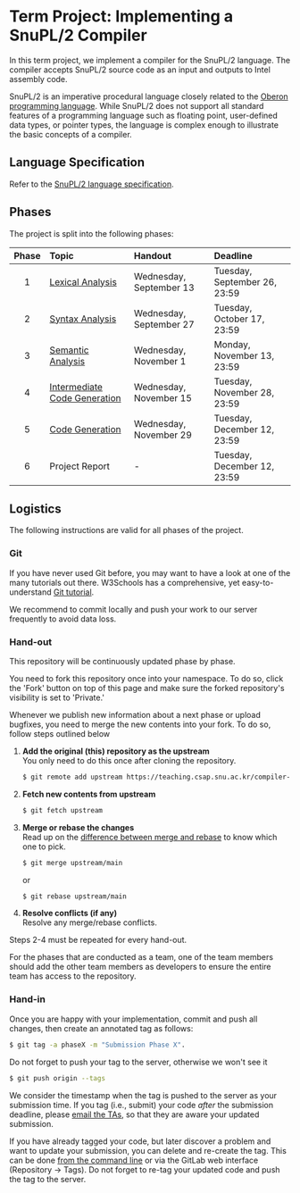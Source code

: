 # Term Project: Implementing a SnuPL/2 Compiler

In this term project, we implement a compiler for the SnuPL/2 language. 
The compiler accepts SnuPL/2 source code as an input and outputs to Intel assembly code.

SnuPL/2 is an imperative procedural language closely related to the [Oberon programming language](https://people.inf.ethz.ch/wirth/Oberon/index.html).
While SnuPL/2 does not support all standard features of a programming language such as floating point, user-defined data types, or pointer types, the language is complex enough to illustrate the basic concepts of a compiler.

## Language Specification
Refer to the [SnuPL/2 language specification](specification/SnuPL2.md).


## Phases

The project is split into the following phases:

| Phase | Topic                                                                        | Handout                 | Deadline                       |
|:-----:|:-----------------------------------------------------------------------------|:------------------------|:-------------------------------|
| 1     | [Lexical Analysis](assignments/1.Lexical.Analysis.md)                        | Wednesday, September 13 | Tuesday, September 26, 23:59   |
| 2     | [Syntax Analysis](assignments/2.Syntax.Analysis.md)                          | Wednesday, September 27 | Tuesday, October 17, 23:59     |
| 3     | [Semantic Analysis](assignments/3.Semantic.Analysis.md)                      | Wednesday, November 1   | Monday, November 13, 23:59     |
| 4     | [Intermediate Code Generation](assignments/4.Intermediate.Code.Generation.md)| Wednesday, November 15  | Tuesday, November 28, 23:59    |
| 5     | [Code Generation](assignments/5.Code.Generation.md)                          | Wednesday, November 29  | Tuesday, December 12, 23:59    |
| 6     | Project Report                                                               | -                       | Tuesday, December 12, 23:59    |



## Logistics
The following instructions are valid for all phases of the project.

### Git
If you have never used Git before, you may want to have a look at one of the many tutorials out there.
W3Schools has a comprehensive, yet easy-to-understand [Git tutorial](https://www.w3schools.com/git/default.asp?remote=github).

We recommend to commit locally and push your work to our server frequently to avoid data loss. 

### Hand-out
This repository will be continuously updated phase by phase.

You need to fork this repository once into your namespace. To do so, click the 'Fork' button on top of this page and make sure the forked repository's visibility is set to 'Private.'

Whenever we publish new information about a next phase or upload bugfixes, you need to merge the new contents into your fork. To do so, follow steps outlined below

1. **Add the original (this) repository as the upstream**  
   You only need to do this once after cloning the repository.
   ```bash
   $ git remote add upstream https://teaching.csap.snu.ac.kr/compiler-construction/fall-2023/snupl2-compiler.git
   ```

2. **Fetch new contents from upstream**  
   ```bash
   $ git fetch upstream
   ```

3. **Merge or rebase the changes**  
   Read up on the [difference between merge and rebase](https://blog.git-init.com/differences-between-git-merge-and-rebase-and-why-you-should-care/) to know which one to pick.
   ```bash
   $ git merge upstream/main
   ```
   or  
   ```bash
   $ git rebase upstream/main
   ```

4. **Resolve conflicts (if any)**  
   Resolve any merge/rebase conflicts.

Steps 2-4 must be repeated for every hand-out.

For the phases that are conducted as a team, one of the team members should add the other team members as developers to ensure the entire team has access to the repository.


### Hand-in

Once you are happy with your implementation, commit and push all changes, then create an annotated tag as follows:
```bash
$ git tag -a phaseX -m "Submission Phase X". 
```

Do not forget to push your tag to the server, otherwise we won't see it
```bash
$ git push origin --tags
```

We consider the timestamp when the tag is pushed to the server as your submission time.
If you tag (i.e., submit) your code _after_ the submission deadline, please [email the TAs](mailto:compiler@csap.snu.ac.kr), so that they are aware your updated submission.

If you have already tagged your code, but later discover a problem and want to update your submission, you can delete and re-create the tag.
This can be done [from the command line](https://devconnected.com/how-to-delete-local-and-remote-tags-on-git/) or via the GitLab web interface (Repository -> Tags). 
Do not forget to re-tag your updated code and push the tag to the server.
